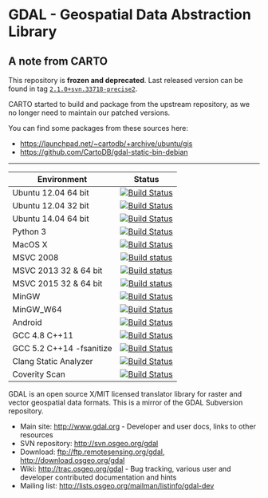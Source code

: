GDAL - Geospatial Data Abstraction Library
====

## A note from CARTO

This repository is **frozen and deprecated**. Last released version can be found in tag [`2.1.0+svn.33718-precise2`](https://github.com/CartoDB/gdal/releases/tag/2.1.0%2Bsvn.33718-precise2).

CARTO started to build and package from the upstream repository, as we no longer need to maintain our patched versions.

You can find some packages from these sources here:

- https://launchpad.net/~cartodb/+archive/ubuntu/gis
- https://github.com/CartoDB/gdal-static-bin-debian

---


| Environment              | Status        |
| ------------------------ |:-------------:|
| Ubuntu 12.04 64 bit      | [![Build Status](https://travis-ci.org/OSGeo/gdal.svg?branch=trunk)](https://travis-ci.org/OSGeo/gdal) |
| Ubuntu 12.04 32 bit      | [![Build Status](https://travis-ci.org/rouault/gdal_coverage.svg?branch=trunk_32bit)](https://travis-ci.org/rouault/gdal_coverage) |
| Ubuntu 14.04 64 bit      | [![Build Status](https://travis-ci.org/rouault/gdal_coverage.svg?branch=trunk_trusty)](https://travis-ci.org/rouault/gdal_coverage) |
| Python 3                 | [![Build Status](https://travis-ci.org/rouault/gdal_coverage.svg?branch=python3)](https://travis-ci.org/rouault/gdal_coverage) |
| MacOS X                  | [![Build Status](https://travis-ci.org/rouault/gdal_coverage.svg?branch=trunk_travis_macosx)](https://travis-ci.org/rouault/gdal_coverage) |
| MSVC 2008                | [![Build status](https://ci.appveyor.com/api/projects/status/tbtcdve977yd5atp/branch/trunk_vc9?svg=true)](https://ci.appveyor.com/project/rouault/gdal-coverage) |
| MSVC 2013 32 & 64 bit    | [![Build status](https://ci.appveyor.com/api/projects/status/tbtcdve977yd5atp/branch/trunk_vc12_full?svg=true)](https://ci.appveyor.com/project/rouault/gdal-coverage) |
| MSVC 2015 32 & 64 bit    | [![Build status](https://ci.appveyor.com/api/projects/status/tbtcdve977yd5atp/branch/trunk_vc13?svg=true)](https://ci.appveyor.com/project/rouault/gdal-coverage) |
| MinGW                    | [![Build Status](https://travis-ci.org/rouault/gdal_coverage.svg?branch=trunk_mingw)](https://travis-ci.org/rouault/gdal_coverage) |
| MinGW_W64                | [![Build Status](https://travis-ci.org/rouault/gdal_coverage.svg?branch=trunk_mingw_w64)](https://travis-ci.org/rouault/gdal_coverage) |
| Android                  | [![Build Status](https://travis-ci.org/rouault/gdal_coverage.svg?branch=trunk_android)](https://travis-ci.org/rouault/gdal_coverage) |
| GCC 4.8 C++11            | [![Build Status](https://travis-ci.org/rouault/gdal_coverage.svg?branch=trunk_gcc4.8_stdc11)](https://travis-ci.org/rouault/gdal_coverage) |
| GCC 5.2 C++14 -fsanitize | [![Build Status](https://travis-ci.org/rouault/gdal_coverage.svg?branch=trunk_gcc5.2_sanitize)](https://travis-ci.org/rouault/gdal_coverage) |
| Clang Static Analyzer    | [![Build Status](https://travis-ci.org/rouault/gdal_coverage.svg?branch=trunk_clang_static_analyzer)](https://travis-ci.org/rouault/gdal_coverage) |
| Coverity Scan            | [![Build Status](https://scan.coverity.com/projects/749/badge.svg?flat=1)](https://scan.coverity.com/projects/gdal) |

GDAL is an open source X/MIT licensed translator library for raster and vector geospatial data formats. This is a mirror of the GDAL Subversion repository.

* Main site: http://www.gdal.org - Developer and user docs, links to other resources
* SVN repository: http://svn.osgeo.org/gdal
* Download: ftp://ftp.remotesensing.org/gdal, http://download.osgeo.org/gdal
* Wiki: http://trac.osgeo.org/gdal - Bug tracking, various user and developer contributed documentation and hints
* Mailing list: http://lists.osgeo.org/mailman/listinfo/gdal-dev

